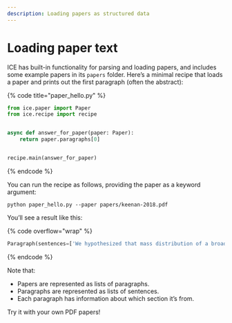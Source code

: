 ```yaml
---
description: Loading papers as structured data
---
```


# Loading paper text

ICE has built-in functionality for parsing and loading papers, and includes some example papers in its `papers` folder. Here’s a minimal recipe that loads a paper and prints out the first paragraph (often the abstract):

{% code title="paper_hello.py" %}
```python
from ice.paper import Paper
from ice.recipe import recipe


async def answer_for_paper(paper: Paper):
    return paper.paragraphs[0]


recipe.main(answer_for_paper)
```
{% endcode %}

You can run the recipe as follows, providing the paper as a keyword argument:

```shell
python paper_hello.py --paper papers/keenan-2018.pdf
```

You’ll see a result like this:

{% code overflow="wrap" %}

```python
Paragraph(sentences=['We hypothesized that mass distribution of a broad-spectrum antibiotic agent to preschool children would reduce mortality in areas of sub-Saharan Africa that are currently far from meeting the Sustainable Development Goals of the United Nations.'], sections=[Section(title='Abstract', number=None)], section_type='abstract')
```

{% endcode %}

Note that:

- Papers are represented as lists of paragraphs.
- Paragraphs are represented as lists of sentences.
- Each paragraph has information about which section it’s from.

Try it with your own PDF papers!
